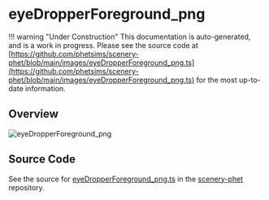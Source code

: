 # eyeDropperForeground_png

!!! warning "Under Construction"
    This documentation is auto-generated, and is a work in progress. Please see the source code at
    [https://github.com/phetsims/scenery-phet/blob/main/images/eyeDropperForeground_png.ts](https://github.com/phetsims/scenery-phet/blob/main/images/eyeDropperForeground_png.ts) for the most up-to-date information.

## Overview



<img id="doc-image" alt="eyeDropperForeground_png">
<script type="module">
import { eyeDropperForeground_png } from '/lib/scenerystack.esm.min.js';

if ( eyeDropperForeground_png instanceof HTMLImageElement ) {
  document.querySelector( '#doc-image' ).src = eyeDropperForeground_png.src;
}
else if ( Array.isArray( eyeDropperForeground_png ) ) {
  document.querySelector( '#doc-image' ).src = eyeDropperForeground_png[ 0 ].url;
}
</script>




## Source Code

See the source for [eyeDropperForeground_png.ts](https://github.com/phetsims/scenery-phet/blob/main/images/eyeDropperForeground_png.ts) in the [scenery-phet](https://github.com/phetsims/scenery-phet) repository.
